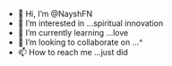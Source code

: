 - 👋 Hi, I’m @NayshFN
- 👀 I’m interested in ...spiritual innovation
- 🌱 I’m currently learning ...love
- 💞️ I’m looking to collaborate on ...^
- 📫 How to reach me ...just did

<!---
NayshFN/NayshFN is a ✨ special ✨ repository because its `README.md` (this file) appears on your GitHub profile.
You can click the Preview link to take a look at your changes.
--->
